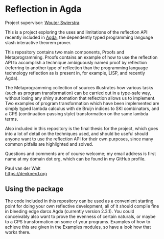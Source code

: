Reflection in Agda
==================
Project supervisor: [Wouter Swierstra](http://www.staff.science.uu.nl/~swier004/)

This is a project exploring the uses and limitations of the reflection API recently included in [Agda](http://wiki.portal.chalmers.se/agda/), the dependently typed programming language slash interactive theorem prover.

This repository contains two main components, Proofs and Metaprogramming. Proofs contains an example of how to use the reflection API to accomplish a technique ambiguously named proof by reflection (referring to another type of reflection than the programming language technology reflection as is present in, for example, LISP, and recently Agda).

The Metaprogramming collection of sources illustrates how various tasks (such as program transformation) can be carried out in a type-safe way, without losing any shiny automation that reflection allows us to implement. Two examples of program transformation which have been implemented are simply typed lambda calculus with de Bruijn indices to SKI combinators, and a CPS (continuation-passing style) transformation on the same lambda terms.

Also included in this repository is the final thesis for the project, which goes into a lot of detail on the techniques used, and should be useful should anyone want to use the reflection API for their own purposes, since many common pitfalls are highlighted and solved.

Questions and comments are of course welcome; my email address is first name at my domain dot org, which can be found in my GitHub profile.

Paul van der Walt  
https://denknerd.org

Using the package
-------------------

The code included in this repository can be used as a convenient starting point for doing your own reflective development, all of it should compile fine in bleeding edge darcs Agda (currently version 2.3.1). You could conceivably also want to prove the evenness of certain naturals, or maybe to a CPS transformation on some of your programs. Examples of how to achieve this are given in the Examples modules, so have a look how that works there.